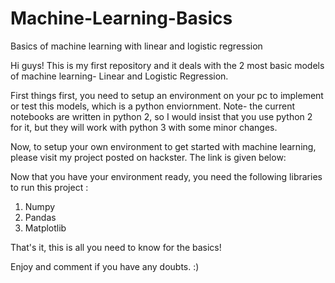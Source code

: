 # Machine-Learning-Basics
Basics of machine learning with linear and logistic regression

Hi guys! This is my first repository and it deals with the 2 most basic models of machine learning- Linear and Logistic Regression.

First things first, you need to setup an environment on your pc to implement or test this models, which is a python enviornment.
Note- the current notebooks are written in python 2, so I would insist that you use python 2 for it, but they will work with python 3 with some minor changes.

Now, to setup your own environment to get started with machine learning, please visit my project posted on hackster. The link is given below:


Now that you have your environment ready, you need the following libraries to run this project :

1. Numpy
2. Pandas
3. Matplotlib

That's it, this is all you need to know for the basics! 

Enjoy and comment if you have any doubts. :)
